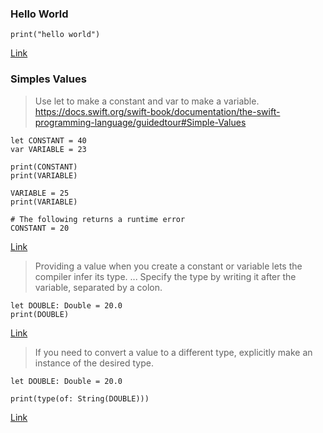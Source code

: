 ### Hello World
```
print("hello world")
```
[Link](https://swiftfiddle.com/3qzeizjyvfc3jmthu3j7ryf474)

### Simples Values
> Use let to make a constant and var to make a variable.
> https://docs.swift.org/swift-book/documentation/the-swift-programming-language/guidedtour#Simple-Values

```
let CONSTANT = 40
var VARIABLE = 23

print(CONSTANT)
print(VARIABLE)

VARIABLE = 25
print(VARIABLE)

# The following returns a runtime error
CONSTANT = 20
```
[Link](https://swiftfiddle.com/zlgyyljhtzd63jy37qh2gvk6km)

> Providing a value when you create a constant or variable lets the compiler infer its type.
> ...
> Specify the type by writing it after the variable, separated by a colon.

```
let DOUBLE: Double = 20.0
print(DOUBLE)
```
[Link](https://swiftfiddle.com/hymigzokrbexdmo7howfq3qzxy)

> If you need to convert a value to a different type, explicitly make an instance of the desired type.
```
let DOUBLE: Double = 20.0

print(type(of: String(DOUBLE)))
```
[Link](https://swiftfiddle.com/orbvwaoq5vdunckceudbby6ns4)
